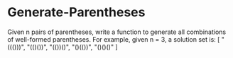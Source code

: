 # Generate-Parentheses
Given n pairs of parentheses, write a function to generate all combinations of well-formed parentheses.  For example, given n = 3, a solution set is:  [   "((()))",   "(()())",   "(())()",   "()(())",   "()()()" ]
